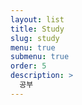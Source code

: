 ```yaml
---
layout: list
title: Study
slug: study
menu: true
submenu: true
order: 5
description: >
  공부
---
```

